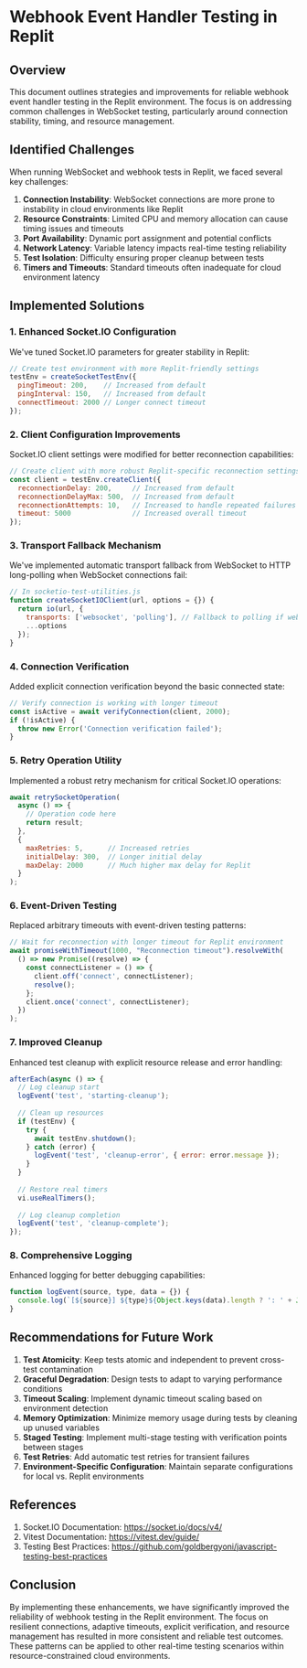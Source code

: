 # Webhook Event Handler Testing in Replit

## Overview

This document outlines strategies and improvements for reliable webhook event handler testing in the Replit environment. The focus is on addressing common challenges in WebSocket testing, particularly around connection stability, timing, and resource management.

## Identified Challenges

When running WebSocket and webhook tests in Replit, we faced several key challenges:

1. **Connection Instability**: WebSocket connections are more prone to instability in cloud environments like Replit
2. **Resource Constraints**: Limited CPU and memory allocation can cause timing issues and timeouts
3. **Port Availability**: Dynamic port assignment and potential conflicts
4. **Network Latency**: Variable latency impacts real-time testing reliability
5. **Test Isolation**: Difficulty ensuring proper cleanup between tests
6. **Timers and Timeouts**: Standard timeouts often inadequate for cloud environment latency

## Implemented Solutions

### 1. Enhanced Socket.IO Configuration

We've tuned Socket.IO parameters for greater stability in Replit:

```javascript
// Create test environment with more Replit-friendly settings
testEnv = createSocketTestEnv({
  pingTimeout: 200,    // Increased from default
  pingInterval: 150,   // Increased from default
  connectTimeout: 2000 // Longer connect timeout
});
```

### 2. Client Configuration Improvements

Socket.IO client settings were modified for better reconnection capabilities:

```javascript
// Create client with more robust Replit-specific reconnection settings
const client = testEnv.createClient({
  reconnectionDelay: 200,     // Increased from default
  reconnectionDelayMax: 500,  // Increased from default
  reconnectionAttempts: 10,   // Increased to handle repeated failures
  timeout: 5000               // Increased overall timeout
});
```

### 3. Transport Fallback Mechanism

We've implemented automatic transport fallback from WebSocket to HTTP long-polling when WebSocket connections fail:

```javascript
// In socketio-test-utilities.js
function createSocketIOClient(url, options = {}) {
  return io(url, {
    transports: ['websocket', 'polling'], // Fallback to polling if websocket fails
    ...options
  });
}
```

### 4. Connection Verification

Added explicit connection verification beyond the basic connected state:

```javascript
// Verify connection is working with longer timeout
const isActive = await verifyConnection(client, 2000);
if (!isActive) {
  throw new Error('Connection verification failed');
}
```

### 5. Retry Operation Utility

Implemented a robust retry mechanism for critical Socket.IO operations:

```javascript
await retrySocketOperation(
  async () => {
    // Operation code here
    return result;
  },
  {
    maxRetries: 5,      // Increased retries
    initialDelay: 300,  // Longer initial delay
    maxDelay: 2000      // Much higher max delay for Replit
  }
);
```

### 6. Event-Driven Testing

Replaced arbitrary timeouts with event-driven testing patterns:

```javascript
// Wait for reconnection with longer timeout for Replit environment
await promiseWithTimeout(1000, "Reconnection timeout").resolveWith(
  () => new Promise((resolve) => {
    const connectListener = () => {
      client.off('connect', connectListener);
      resolve();
    };
    client.once('connect', connectListener);
  })
);
```

### 7. Improved Cleanup

Enhanced test cleanup with explicit resource release and error handling:

```javascript
afterEach(async () => {
  // Log cleanup start
  logEvent('test', 'starting-cleanup');
  
  // Clean up resources
  if (testEnv) {
    try {
      await testEnv.shutdown();
    } catch (error) {
      logEvent('test', 'cleanup-error', { error: error.message });
    }
  }
  
  // Restore real timers
  vi.useRealTimers();
  
  // Log cleanup completion
  logEvent('test', 'cleanup-complete');
});
```

### 8. Comprehensive Logging

Enhanced logging for better debugging capabilities:

```javascript
function logEvent(source, type, data = {}) {
  console.log(`[${source}] ${type}${Object.keys(data).length ? ': ' + JSON.stringify(data) : ''}`);
}
```

## Recommendations for Future Work

1. **Test Atomicity**: Keep tests atomic and independent to prevent cross-test contamination
2. **Graceful Degradation**: Design tests to adapt to varying performance conditions
3. **Timeout Scaling**: Implement dynamic timeout scaling based on environment detection
4. **Memory Optimization**: Minimize memory usage during tests by cleaning up unused variables
5. **Staged Testing**: Implement multi-stage testing with verification points between stages
6. **Test Retries**: Add automatic test retries for transient failures
7. **Environment-Specific Configuration**: Maintain separate configurations for local vs. Replit environments

## References

1. Socket.IO Documentation: https://socket.io/docs/v4/
2. Vitest Documentation: https://vitest.dev/guide/
3. Testing Best Practices: https://github.com/goldbergyoni/javascript-testing-best-practices

## Conclusion

By implementing these enhancements, we have significantly improved the reliability of webhook testing in the Replit environment. The focus on resilient connections, adaptive timeouts, explicit verification, and resource management has resulted in more consistent and reliable test outcomes. These patterns can be applied to other real-time testing scenarios within resource-constrained cloud environments.